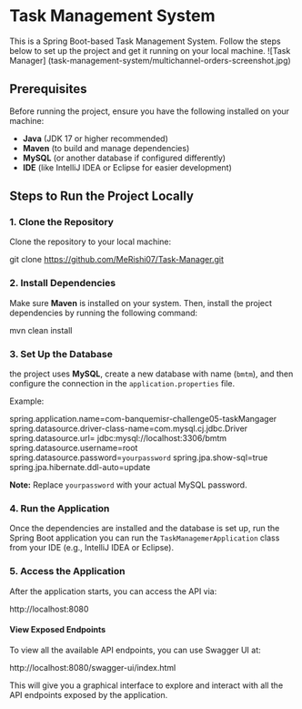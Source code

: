 # Task Management System

This is a Spring Boot-based Task Management System. Follow the steps below to set up the project and get it running on your local machine.
![Task Manager] (task-management-system/multichannel-orders-screenshot.jpg)
## Prerequisites

Before running the project, ensure you have the following installed on your machine:

- **Java** (JDK 17 or higher recommended)
- **Maven** (to build and manage dependencies)
- **MySQL** (or another database if configured differently)
- **IDE** (like IntelliJ IDEA or Eclipse for easier development)

## Steps to Run the Project Locally

### 1. Clone the Repository

Clone the repository to your local machine:

git clone https://github.com/MeRishi07/Task-Manager.git

### 2. Install Dependencies

Make sure **Maven** is installed on your system. Then, install the project dependencies by running the following command:

mvn clean install

### 3. Set Up the Database

the project uses **MySQL**, create a new database  with name (`bmtm`), and then configure the connection in the `application.properties` file.

Example:

spring.application.name=com-banquemisr-challenge05-taskMangager
spring.datasource.driver-class-name=com.mysql.cj.jdbc.Driver
spring.datasource.url= jdbc:mysql://localhost:3306/bmtm
spring.datasource.username=root
spring.datasource.password=`yourpassword`
spring.jpa.show-sql=true
spring.jpa.hibernate.ddl-auto=update

**Note:** Replace `yourpassword` with your actual MySQL password.

### 4. Run the Application

Once the dependencies are installed and the database is set up, run the Spring Boot application you can run the `TaskManagemerApplication` class from your IDE (e.g., IntelliJ IDEA or Eclipse).

### 5. Access the Application

After the application starts, you can access the API via:

http://localhost:8080

#### View Exposed Endpoints

To view all the available API endpoints, you can use Swagger UI at:

http://localhost:8080/swagger-ui/index.html

This will give you a graphical interface to explore and interact with all the API endpoints exposed by the application.
